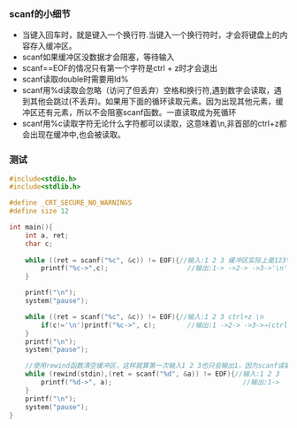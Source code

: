 ### scanf的小细节
+ 当键入回车时，就是键入一个换行符.当键入一个换行符时，才会将键盘上的内容存入缓冲区。
+ scanf如果缓冲区没数据才会阻塞，等待输入
+ scanf==EOF的情况只有第一个字符是ctrl + z时才会退出
+ scanf读取double时需要用ld% 
+ scanf用%d读取会忽略（访问了但丢弃）空格和换行符,遇到数字会读取，遇到其他会跳过(不丢弃)。如果用下面的循环读取元素。因为出现其他元素，缓冲区还有元素，所以不会阻塞scanf函数。一直读取成为死循环
+ scanf用%c读取字符无论什么字符都可以读取，这意味着\n,非首部的ctrl+z都会出现在缓冲中,也会被读取。

### 测试
```c
#include<stdio.h>
#include<stdlib.h>

#define _CRT_SECURE_NO_WARNINGS
#define size 12

int main(){
	int a, ret;
	char c;
	
	while ((ret = scanf("%c", &c)) != EOF){//输入:1 2 3 缓冲区实际上是123\n.
		printf("%c->",c);                    //输出:1-> ->2-> ->3->'\n'(实际效果为换行)-> 
	}

	printf("\n");
	system("pause");

	while ((ret = scanf("%c", &c)) != EOF){//输入:1 2 3 ctrl+z \n
		if(c!='\n')printf("%c->", c);        //输出:1 ->2-> ->3->→(ctrl+z表示的字符)->     (注意跟在数据后的的ctrl+z并不会结束输入)
	}
	printf("\n");
	system("pause");

	//使用rewind函数清空缓冲区，这样就算第一次输入1 2 3也只会输出1，因为scanf读取1之后，缓冲区还有" 2 3"，再次进入循环之后首先清空缓冲区，这样scanf会被阻塞
	while (rewind(stdin),(ret = scanf("%d", &a)) != EOF){//输入:1 2 3
		printf("%d->", a);                                 //输出:1->
	}
	printf("\n");
	system("pause");
}
```
